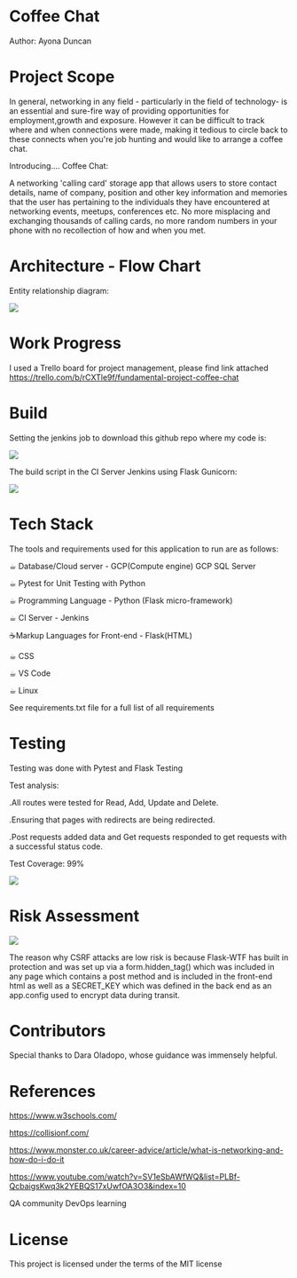 # Coffee Chat
Author: Ayona Duncan

# Project Scope

In general, networking in any field - particularly in 
the field of technology- is an essential and 
sure-fire way of providing opportunities for employment,growth
and exposure. However it can be difficult to track where
and when connections were made, making it tedious to
circle back to these connects when you're job hunting and would
like to arrange a coffee chat. 

Introducing.... Coffee Chat:

A networking 'calling card' storage app that 
allows users to store contact details, name of company, position 
and other key information and memories that the 
user has pertaining to the individuals they 
have encountered at networking events, meetups,
 conferences etc. No more misplacing and exchanging thousands of 
 calling cards, no more random numbers in your phone with no recollection
 of how and when you met. 
 
# Architecture - Flow Chart

Entity relationship diagram:

![](assets/entityrelationshipdiagram.jpg)


# Work Progress
I used a Trello board for project management,
please find link attached https://trello.com/b/rCXTle9f/fundamental-project-coffee-chat

# Build 

Setting the jenkins job to download this github repo where my code is:

![](assets/jenkinsbuild.jpg)

The build script in the CI Server Jenkins using Flask Gunicorn:

![](assets/jenkinsskript.jpg)


# Tech Stack
The tools and requirements used for this application to run are as follows:

☕︎ Database/Cloud server - GCP(Compute engine) GCP SQL Server

☕︎ Pytest for Unit Testing with Python

☕︎ Programming Language - Python (Flask micro-framework)

☕︎ CI Server - Jenkins

☕Markup Languages for Front-end -  Flask(HTML)

☕︎ CSS

☕︎ VS Code

☕︎ Linux

See requirements.txt file for a full list of all requirements

# Testing

Testing was done with Pytest and Flask Testing

Test analysis:

.All routes were tested for Read, Add, Update and Delete.

.Ensuring that pages with redirects are being redirected.

.Post requests added data and Get requests responded to get requests with a successful status code.

Test Coverage: 99%

![](Test/testcov.jpg)


# Risk Assessment 

![](assets/riskassessment.jpg)


The reason why CSRF attacks are low risk is because
Flask-WTF has built in protection and was set up
via a form.hidden_tag() which was included 
in any page which contains a post method 
and is included in the front-end html as well as a 
SECRET_KEY  which was 
 defined in the back end as an app.config used to
 encrypt data during transit. 
 

# Contributors

Special thanks to Dara Oladopo, 
whose guidance was immensely helpful.

# References
https://www.w3schools.com/

https://collisionf.com/

https://www.monster.co.uk/career-advice/article/what-is-networking-and-how-do-i-do-it

https://www.youtube.com/watch?v=SV1eSbAWfWQ&list=PLBf-QcbaigsKwq3k2YEBQS17xUwfOA3O3&index=10

QA community DevOps learning

# License 
This project is licensed under the terms of the MIT license

